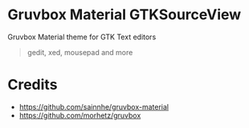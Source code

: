 # Gruvbox Material GTKSourceView
Gruvbox Material theme for GTK Text editors 
> gedit, xed, mousepad and more

# Credits
- https://github.com/sainnhe/gruvbox-material
- https://github.com/morhetz/gruvbox
